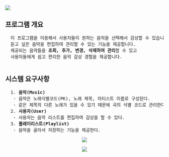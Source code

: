 <img src="https://capsule-render.vercel.app/api?type=waving&color=auto&height=200&section=header&text=🎵MusicPlayList🎧&fontSize=30" />
<h2> 프로그램 개요 </h2>
<pre>
  이 프로그램을 이용해서 사용자들이 원하는 음악을 선택해서 감상할 수 있습니다.   
  듣고 싶은 음악을 편집하여 관리할 수 있는 기능을 제공합니다.
  제공되는 음악들을 <b>조회, 추가, 변경, 삭제하여 관리</b>할 수 있고 
  사용자들에게 쉽고 편리한 음악 감상 경험을 제공합니다.
  
</pre>
<h2> 시스템 요구사항</h2>
<pre>
  1. <b>음악(Music)</b>
   - 음악은 노래식별코드(PK), 노래 제목, 아티스트 이름로 구성된다. 
   - 같은 제목의 다른 노래가 있을 수 있기 때문에 곡의 식별 코드로 관리한다.  
  2. <b>사용자(User)</b>
   - 사용자는 음악 리스트를 편집하여 감상을 할 수 있다.
  3. <b>플레이리스트(Playlist)</b>
   - 음악을 골라서 저장하는 기능을 제공한다.
</pre>
<p align="center">
  <img src="https://github.com/user-attachments/assets/d0ccad83-e75a-4429-89ad-953b6892b343">
</p>
<p align="center">
  <img src="https://github.com/user-attachments/assets/e696b4c0-240c-4a0d-aafe-591bd1f1f66f">
</p>
